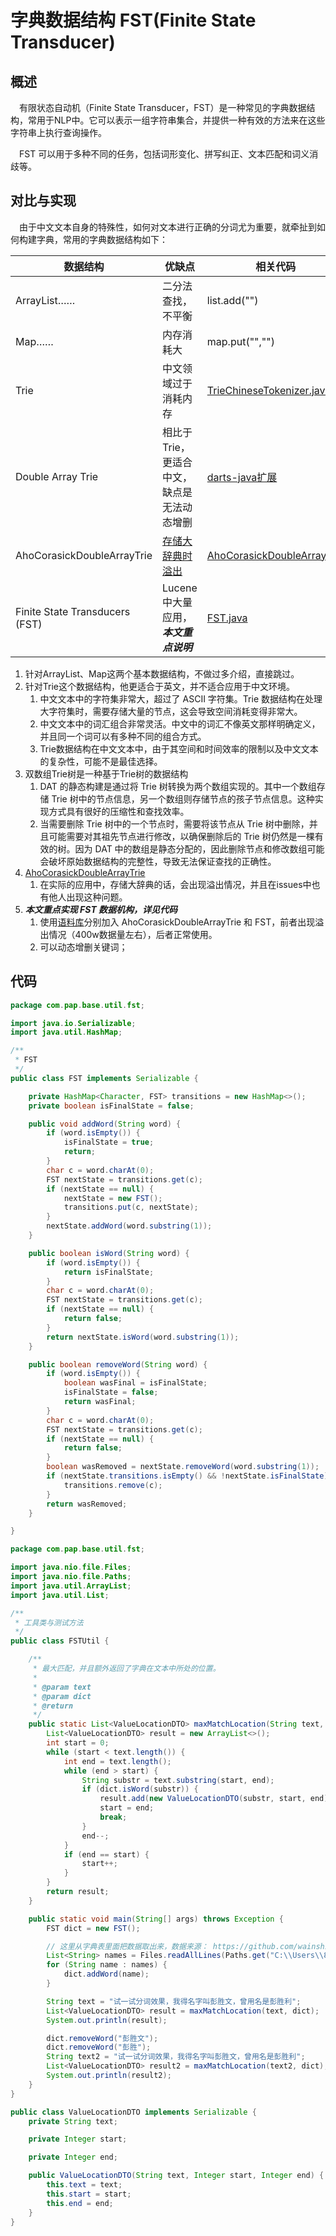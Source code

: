 # 字典数据结构 FST(Finite State Transducer)

## 概述
&ensp;&ensp;有限状态自动机（Finite State Transducer，FST）是一种常见的字典数据结构，常用于NLP中。它可以表示一组字符串集合，并提供一种有效的方法来在这些字符串上执行查询操作。

&ensp;&ensp;FST 可以用于多种不同的任务，包括词形变化、拼写纠正、文本匹配和词义消歧等。

## 对比与实现

&ensp;&ensp;由于中文文本自身的特殊性，如何对文本进行正确的分词尤为重要，就牵扯到如何构建字典，常用的字典数据结构如下：

| 数据结构              | 优缺点                                                                        | 相关代码                                                                                                                                                                           |
|-------------------|----------------------------------------------------------------------------|--------------------------------------------------------------------------------------------------------------------------------------------------------------------------------|
| ArrayList……	      | 二分法查找，不平衡                                                                  | list.add("")                                                                                                                                                                   |
| Map……             | 内存消耗大                                                                      | map.put("","")                                                                                                                                                                 |
| Trie              | 中文领域过于消耗内存                                                                 | [TrieChineseTokenizer.java](https://gitee.com/alexgaoyh/pap-base/blob/14564f3ef0d58f483b0fb5c843fa594bb961f6a8/src/main/java/com/pap/base/util/trie/TrieChineseTokenizer.java) |
| Double Array Trie | 相比于Trie，更适合中文，缺点是无法动态增删                                                    | [darts-java扩展](https://gitee.com/alexgaoyh/darts-java/tree/feature-pos-ext/)                                                                                                   |
| AhoCorasickDoubleArrayTrie | [存储大辞典时溢出](https://github.com/hankcs/AhoCorasickDoubleArrayTrie/issues/38) | [AhoCorasickDoubleArrayTrie](https://github.com/hankcs/AhoCorasickDoubleArrayTrie)                                             |
| Finite State Transducers (FST) | Lucene中大量应用，***本文重点说明***                                                         | [FST.java](https://gitee.com/alexgaoyh/pap-base/tree/051988dd354ffc3f62f8d9ee70710ad3802cca7f/src/main/java/com/pap/base/util/fst)                                             |


1. 针对ArrayList、Map这两个基本数据结构，不做过多介绍，直接跳过。
2. 针对Trie这个数据结构，他更适合于英文，并不适合应用于中文环境。
   1. 中文文本中的字符集非常大，超过了 ASCII 字符集。Trie 数据结构在处理大字符集时，需要存储大量的节点，这会导致空间消耗变得非常大。
   2. 中文文本中的词汇组合非常灵活。中文中的词汇不像英文那样明确定义，并且同一个词可以有多种不同的组合方式。
   3. Trie数据结构在中文文本中，由于其空间和时间效率的限制以及中文文本的复杂性，可能不是最佳选择。
3. 双数组Trie树是一种基于Trie树的数据结构
   1. DAT 的静态构建是通过将 Trie 树转换为两个数组实现的。其中一个数组存储 Trie 树中的节点信息，另一个数组则存储节点的孩子节点信息。这种实现方式具有很好的压缩性和查找效率。
   2. 当需要删除 Trie 树中的一个节点时，需要将该节点从 Trie 树中删除，并且可能需要对其祖先节点进行修改，以确保删除后的 Trie 树仍然是一棵有效的树。因为 DAT 中的数组是静态分配的，因此删除节点和修改数组可能会破坏原始数据结构的完整性，导致无法保证查找的正确性。
4. [AhoCorasickDoubleArrayTrie](https://www.hankcs.com/program/algorithm/aho-corasick-double-array-trie.html)
   1. 在实际的应用中，存储大辞典的话，会出现溢出情况，并且在issues中也有他人出现这种问题。
5. ***本文重点实现 FST 数据机构，详见代码***
   1. 使用[语料库](https://github.com/wainshine)分别加入 AhoCorasickDoubleArrayTrie 和 FST，前者出现溢出情况（400w数据量左右），后者正常使用。
   2. 可以动态增删关键词；

## 代码
```java
package com.pap.base.util.fst;

import java.io.Serializable;
import java.util.HashMap;

/**
 * FST
 */
public class FST implements Serializable {

    private HashMap<Character, FST> transitions = new HashMap<>();
    private boolean isFinalState = false;

    public void addWord(String word) {
        if (word.isEmpty()) {
            isFinalState = true;
            return;
        }
        char c = word.charAt(0);
        FST nextState = transitions.get(c);
        if (nextState == null) {
            nextState = new FST();
            transitions.put(c, nextState);
        }
        nextState.addWord(word.substring(1));
    }

    public boolean isWord(String word) {
        if (word.isEmpty()) {
            return isFinalState;
        }
        char c = word.charAt(0);
        FST nextState = transitions.get(c);
        if (nextState == null) {
            return false;
        }
        return nextState.isWord(word.substring(1));
    }

    public boolean removeWord(String word) {
        if (word.isEmpty()) {
            boolean wasFinal = isFinalState;
            isFinalState = false;
            return wasFinal;
        }
        char c = word.charAt(0);
        FST nextState = transitions.get(c);
        if (nextState == null) {
            return false;
        }
        boolean wasRemoved = nextState.removeWord(word.substring(1));
        if (nextState.transitions.isEmpty() && !nextState.isFinalState) {
            transitions.remove(c);
        }
        return wasRemoved;
    }

}

```

```java
package com.pap.base.util.fst;

import java.nio.file.Files;
import java.nio.file.Paths;
import java.util.ArrayList;
import java.util.List;

/**
 * 工具类与测试方法
 */
public class FSTUtil {

    /**
     * 最大匹配，并且额外返回了字典在文本中所处的位置。
     *
     * @param text
     * @param dict
     * @return
     */
    public static List<ValueLocationDTO> maxMatchLocation(String text, FST dict) {
        List<ValueLocationDTO> result = new ArrayList<>();
        int start = 0;
        while (start < text.length()) {
            int end = text.length();
            while (end > start) {
                String substr = text.substring(start, end);
                if (dict.isWord(substr)) {
                    result.add(new ValueLocationDTO(substr, start, end));
                    start = end;
                    break;
                }
                end--;
            }
            if (end == start) {
                start++;
            }
        }
        return result;
    }

    public static void main(String[] args) throws Exception {
        FST dict = new FST();

        // 这里从字典表里面把数据取出来，数据来源： https://github.com/wainshine
        List<String> names = Files.readAllLines(Paths.get("C:\\Users\\86181\\Desktop\\Chinese_Names_Corpus（120W）.txt"));
        for (String name : names) {
            dict.addWord(name);
        }

        String text = "试一试分词效果，我得名字叫彭胜文，曾用名是彭胜利";
        List<ValueLocationDTO> result = maxMatchLocation(text, dict);
        System.out.println(result);

        dict.removeWord("彭胜文");
        dict.removeWord("彭胜");
        String text2 = "试一试分词效果，我得名字叫彭胜文，曾用名是彭胜利";
        List<ValueLocationDTO> result2 = maxMatchLocation(text2, dict);
        System.out.println(result2);
    }
}

```

```java
public class ValueLocationDTO implements Serializable {
    private String text;

    private Integer start;

    private Integer end;

    public ValueLocationDTO(String text, Integer start, Integer end) {
        this.text = text;
        this.start = start;
        this.end = end;
    }
}
```
